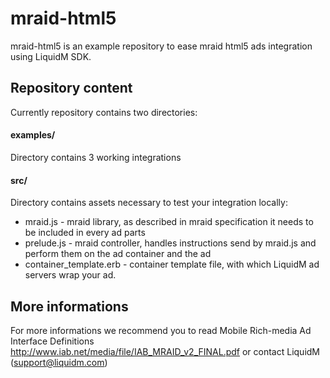 mraid-html5
===========
mraid-html5 is an example repository to ease mraid html5 ads integration using LiquidM SDK.

## Repository content

Currently repository contains two directories:

#### examples/

Directory contains 3 working integrations

#### src/

Directory contains assets necessary to test your integration locally:

* mraid.js - mraid library, as described in mraid specification it needs to be included in every ad parts
* prelude.js - mraid controller, handles instructions send by mraid.js and perform them on the ad container and the ad
* container_template.erb - container template file, with which LiquidM ad servers wrap your ad.

## More informations

For more informations we recommend you to read Mobile Rich-media Ad Interface Definitions http://www.iab.net/media/file/IAB_MRAID_v2_FINAL.pdf or contact LiquidM (support@liquidm.com)
